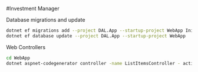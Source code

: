 #Investment Manager

Database migrations and update
~~~sh
dotnet ef migrations add --project DAL.App --startup-project WebApp Initial
dotnet ef database update --project DAL.App --startup-project WebApp
~~~


Web Controllers
~~~sh
cd WebApp
dotnet aspnet-codegenerator controller -name ListItemsController - actions -m Domain.Listitem -dc ApplicationDbContext -outDir Areas/Admin/Controllers --usDefaultLayout -
~~~

